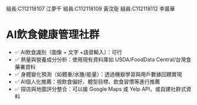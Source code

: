 組長:C112118107 江夢千
組員:C112118109 黃汶琁
組員:C112118112 李晨華
# AI飲食健康管理社群
- ✅ AI飲食識別（圖像 + 文字 +語音輸入）：可行
- ✅ 熱量與營養成分分析：使用現有資料庫如 USDA/FoodData Central/台灣食藥署資料
- ✅ 身體變化預測（如體重/水腫/能量）：透過機器學習與用戶數據回饋實現
- ✅ AI個人化推薦：視飲食偏好、體型目標、飲食習慣等進行推薦
- ✅ 探店與地圖評分整合：可以接 Google Maps 或 Yelp API，或自建社群式資料

